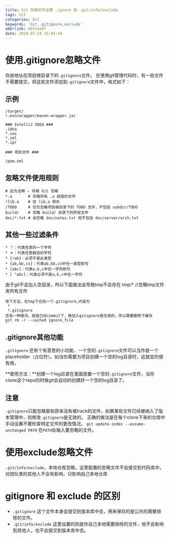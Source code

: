 ```yaml
---
title: Git 忽略文件设置 .ignore 和 .git/info/exclude
tags: Git
categories: Git
keywords: 'Git,.gitignore,exclude'
abbrlink: 66fcee6f
date: 2018-07-24 15:04:44
---
```


# 使用.gitignore忽略文件
存放地址在项目根目录下的`.gitignore`文件。
在使用git管理代码时，有一些文件不需要提交，将这些文件添加到`.gitignore`文件中，格式如下：
## 示例
```
/target/
!.mvn/wrapper/maven-wrapper.jar

### IntelliJ IDEA ###
.idea
*.iws
*.iml
*.ipr

### 项目文件 ###

/pom.xml

```
## 忽略文件使用规则
```
# 此为注释 – 将被 Git 忽略
*.a       # 忽略所有 .a 结尾的文件
!lib.a    # 但 lib.a 除外
/TODO     # 仅仅忽略项目根目录下的 TODO 文件，不包括 subdir/TODO
build/    # 忽略 build/ 目录下的所有文件
doc/*.txt # 会忽略 doc/notes.txt 但不包括 doc/server/arch.txt
```
## 其他一些过滤条件
```
* ？：代表任意的一个字符
* ＊：代表任意数目的字符
* {!ab}：必须不是此类型
* {ab,bb,cx}：代表ab,bb,cx中任一类型即可
* [abc]：代表a,b,c中任一字符即可
* [ ^abc]：代表必须不是a,b,c中任一字符
```
由于git不会加入空目录，所以下面做法会导致tmp不会存在 tmp/*             //忽略tmp文件夹所有文件
```
改下方法，在tmp下也加一个.gitignore,内容为
 *
 !.gitignore
还有一种情况，就是已经commit了，再加入gitignore是无效的，所以需要删除下缓存
git rm -r --cached ignore_file
```
<!-- more -->

## .gitignore其他功能
`.gitignore` 还有个有意思的小功能，一个空的`.gitignore`文件可以当作是一个placeholder（占位符）。如当你需要为项目创建一个空的log目录时，这就变的很有用。

**使用方法：**创建一个log目录在里面放置一个空的`.gitignore`文件，当你clone这个repo的时候git会自动的创建好一个空的log目录了。

## 注意
`.gitignore`只能忽略那些原来没有被track的文件，如果某些文件已经被纳入了版本管理中，则修改`.gitignore`是无效的。
正确的做法是在每个clone下来的仓库中手动设置不要检查特定文件的更改情况。
`git update-index --assume-unchanged PATH`  在`PATH`处输入要忽略的文件。

# 使用exclude忽略文件
`.git/info/exclude`，本地仓库忽略，这里配置的忽略文件不会提交到代码库中，对团队里的其他人不会有影响，只影响自己本地仓库

# gitignore 和 exclude 的区别
- `.gitignore` 这个文件本身会提交到版本库中去，用来保存的是公共的需要排除的文件。
- `.git/info/exclude` 这里设置的则是你自己本地需要排除的文件，他不会影响到其他人，也不会提交到版本库中去。
 
